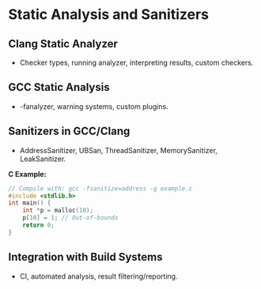 # Static Analysis and Sanitizers

## Clang Static Analyzer
- Checker types, running analyzer, interpreting results, custom checkers.

## GCC Static Analysis
- -fanalyzer, warning systems, custom plugins.

## Sanitizers in GCC/Clang
- AddressSanitizer, UBSan, ThreadSanitizer, MemorySanitizer, LeakSanitizer.

**C Example:**
```c
// Compile with: gcc -fsanitize=address -g example.c
#include <stdlib.h>
int main() {
    int *p = malloc(10);
    p[10] = 1; // Out-of-bounds
    return 0;
}
```

## Integration with Build Systems
- CI, automated analysis, result filtering/reporting.

